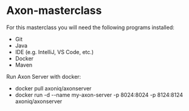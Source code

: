 # Axon-masterclass

For this masterclass you will need the following programs installed:

- Git
- Java
- IDE (e.g. IntelliJ, VS Code, etc.)
- Docker 
- Maven

Run Axon Server with docker:

- docker pull axoniq/axonserver
- docker run -d --name my-axon-server -p 8024:8024 -p 8124:8124 axoniq/axonserver
